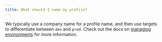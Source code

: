 ```yaml
---
title: What should I name my profile?
---
```

We typically use a company name for a profile name, and then use targets to differentiate between `dev` and `prod`. Check out the docs on [managing environments](managing-environments) for more information.
